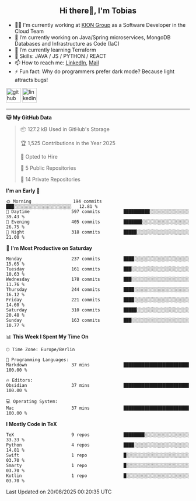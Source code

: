 <h2 align="center">Hi there👋, I'm Tobias</h2>

- 🧑‍💼 I'm currently working at [KION Group](https://www.kiongroup.com/) as a Software Developer in the Cloud Team
- 🔭 I’m currently working on Java/Spring microservices, MongoDB Databases and Infrastructure as Code (IaC)
- 🌱 I’m currently learning Terraform
- 💪 Skills: JAVA / JS / PYTHON / REACT
- 📫 How to reach me: [LinkedIn](https://www.linkedin.com/in/tgoetz), [Mail](mailto:mail@tobiasgoetz.com) 
- ⚡ Fun fact: Why do programmers prefer dark mode? Because light attracts bugs!

[<img src='https://cdn.jsdelivr.net/npm/simple-icons@3.0.1/icons/github.svg' alt='github' height='40'>](https://github.com/TobiasGoetz)  [<img src='https://cdn.jsdelivr.net/npm/simple-icons@3.0.1/icons/linkedin.svg' alt='linkedin' height='40'>](https://www.linkedin.com/in/tgoetz/)  

---

<!--START_SECTION:waka-->
**🐱 My GitHub Data** 

> 📦 127.2 kB Used in GitHub's Storage 
 > 
> 🏆 1,525 Contributions in the Year 2025
 > 
> 💼 Opted to Hire
 > 
> 📜 5 Public Repositories 
 > 
> 🔑 14 Private Repositories 
 > 
**I'm an Early 🐤** 

```text
🌞 Morning                194 commits         ███░░░░░░░░░░░░░░░░░░░░░░   12.81 % 
🌆 Daytime                597 commits         ██████████░░░░░░░░░░░░░░░   39.43 % 
🌃 Evening                405 commits         ███████░░░░░░░░░░░░░░░░░░   26.75 % 
🌙 Night                  318 commits         █████░░░░░░░░░░░░░░░░░░░░   21.00 % 
```
📅 **I'm Most Productive on Saturday** 

```text
Monday                   237 commits         ████░░░░░░░░░░░░░░░░░░░░░   15.65 % 
Tuesday                  161 commits         ███░░░░░░░░░░░░░░░░░░░░░░   10.63 % 
Wednesday                178 commits         ███░░░░░░░░░░░░░░░░░░░░░░   11.76 % 
Thursday                 244 commits         ████░░░░░░░░░░░░░░░░░░░░░   16.12 % 
Friday                   221 commits         ████░░░░░░░░░░░░░░░░░░░░░   14.60 % 
Saturday                 310 commits         █████░░░░░░░░░░░░░░░░░░░░   20.48 % 
Sunday                   163 commits         ███░░░░░░░░░░░░░░░░░░░░░░   10.77 % 
```


📊 **This Week I Spent My Time On** 

```text
🕑︎ Time Zone: Europe/Berlin

💬 Programming Languages: 
Markdown                 37 mins             █████████████████████████   100.00 % 

🔥 Editors: 
Obsidian                 37 mins             █████████████████████████   100.00 % 

💻 Operating System: 
Mac                      37 mins             █████████████████████████   100.00 % 
```

**I Mostly Code in TeX** 

```text
TeX                      9 repos             ████████░░░░░░░░░░░░░░░░░   33.33 % 
Python                   4 repos             ████░░░░░░░░░░░░░░░░░░░░░   14.81 % 
Swift                    1 repo              █░░░░░░░░░░░░░░░░░░░░░░░░   03.70 % 
Smarty                   1 repo              █░░░░░░░░░░░░░░░░░░░░░░░░   03.70 % 
Kotlin                   1 repo              █░░░░░░░░░░░░░░░░░░░░░░░░   03.70 % 
```




 Last Updated on 20/08/2025 00:20:35 UTC
<!--END_SECTION:waka-->
